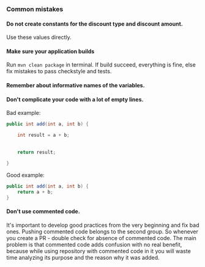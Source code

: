 ### Common mistakes

#### Do not create constants for the discount type and discount amount.
Use these values directly.

#### Make sure your application builds
Run `mvn clean package` in terminal. 
If build succeed, everything is fine, else fix mistakes to pass checkstyle and tests.

#### Remember about informative names of the variables.

#### Don't complicate your code with a lot of empty lines.

Bad example:
```java
public int add(int a, int b) {

    int result = a + b;
    
    
    return result;
    
}
```

Good example:
```java
public int add(int a, int b) {
    return a + b;
}
```

#### Don't use commented code.
It's important to develop good practices from the very beginning and fix bad ones. Pushing commented 
code belongs to the second group.
So whenever you create a PR - double check for absence of commented code.
The main problem is that commented code adds confusion with no real benefit, because while using repository
with commented code in it you will waste time analyzing its purpose and the reason why it was added. 
